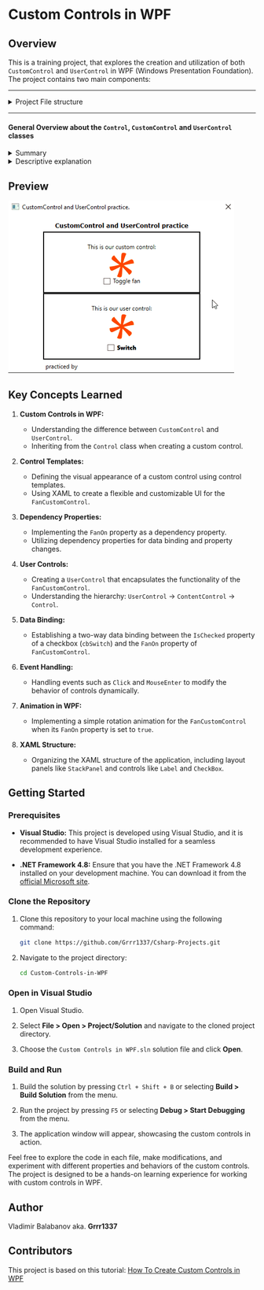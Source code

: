 # Custom Controls in WPF

## Overview

This is a training project, that explores the creation and utilization of both `CustomControl` and `UserControl` in WPF (Windows Presentation Foundation). The project contains two main components:

<hr>
<details>
<summary>Project File structure</summary>
1. **MainWindow.xaml and MainWindow.xaml.cs:** The main window of the application that demonstrates the implementation of custom controls. It includes instances of both `FanCustomControl` and `FanUserControl`.

2. **Themes/Generic.xaml:** This file defines the style and appearance of the `FanCustomControl` through a control template.

3. **FanCustomControl.cs:** The code file for the `FanCustomControl` class, which inherits directly from the WPF `Control` class. It includes a `FanOn` property, which represents the on/off state of the fan.

4. **FanUserControl.`xaml`** and **FanUserControl.xaml.`cs`:** These files represent a user control (`FanUserControl`) that incorporates the `FanCustomControl` within it. The user control includes a checkbox (`cbSwitch`) that allows toggling the state of the fan.

</details>
<hr>

#### General Overview about the `Control`, `CustomControl` and `UserControl` classes
<details>
<summary>Summary</summary>

   - The `Control Class` is the base class for all WPF controls.

   - A `Custom Control` is a specialized control created by deriving from existing controls and often involves defining a custom `Control Template`.

   - `Control Templates` define the visual structure and appearance of controls.
   
   - A `User Control` is a composition of existing controls and elements, providing a way to encapsulate and reuse specific UI functionality.
</details>

<details>
<summary>Descriptive explanation</summary>

1. **Control Class**:
   - The `Control` class is a fundamental class in WPF that serves as the base class for all WPF controls.
   - It provides basic functionality for controls, such as layout, focus, and user input handling.

2. **Custom Control**:
   - A `Custom Control` is a control that you create by deriving from existing WPF controls like `Control` or other control classes.
   - You extend the functionality of the base control or combine multiple controls to create a new, specialized control tailored to your application's needs.

3. **Control Templates**:
   - A `Control Template` defines the visual structure and appearance of a control.
   - For a `Custom Control`, you often define a custom `Control Template` to change the default look and behavior of the control.
   - The template includes XAML markup that specifies how the control should be rendered and styled.

4. **User Control Class**:
   - A `User Control Class` is different from a custom control. Instead of deriving from a base control class, a `User Control` is a composition of existing controls and other elements.
   - It is essentially a reusable, composite control that you design visually in XAML and code-behind using other controls.
   - You can think of a `User Control` as a way to encapsulate a specific piece of functionality or UI that you want to reuse in different parts of your application.
</details>

## Preview

![Controls Demo](Controls%20Demo.gif)
 

## Key Concepts Learned

1. **Custom Controls in WPF:**
   - Understanding the difference between `CustomControl` and `UserControl`.
   - Inheriting from the `Control` class when creating a custom control.

2. **Control Templates:**
   - Defining the visual appearance of a custom control using control templates.
   - Using XAML to create a flexible and customizable UI for the `FanCustomControl`.

3. **Dependency Properties:**
   - Implementing the `FanOn` property as a dependency property.
   - Utilizing dependency properties for data binding and property changes.

4. **User Controls:**
   - Creating a `UserControl` that encapsulates the functionality of the `FanCustomControl`.
   - Understanding the hierarchy: `UserControl` -> `ContentControl` -> `Control`.

5. **Data Binding:**
   - Establishing a two-way data binding between the `IsChecked` property of a checkbox (`cbSwitch`) and the `FanOn` property of `FanCustomControl`.

6. **Event Handling:**
   - Handling events such as `Click` and `MouseEnter` to modify the behavior of controls dynamically.

7. **Animation in WPF:**
   - Implementing a simple rotation animation for the `FanCustomControl` when its `FanOn` property is set to `true`.

8. **XAML Structure:**
   - Organizing the XAML structure of the application, including layout panels like `StackPanel` and controls like `Label` and `CheckBox`.



## Getting Started

### Prerequisites

- **Visual Studio:** This project is developed using Visual Studio, and it is recommended to have Visual Studio installed for a seamless development experience.
  
- **.NET Framework 4.8:** Ensure that you have the .NET Framework 4.8 installed on your development machine. You can download it from the [official Microsoft site](https://dotnet.microsoft.com/download/dotnet-framework/net48).

### Clone the Repository

1. Clone this repository to your local machine using the following command:

    ```bash
    git clone https://github.com/Grrr1337/Csharp-Projects.git
    ```

2. Navigate to the project directory:

    ```bash
    cd Custom-Controls-in-WPF
    ```

### Open in Visual Studio

1. Open Visual Studio.

2. Select **File > Open > Project/Solution** and navigate to the cloned project directory.

3. Choose the `Custom Controls in WPF.sln` solution file and click **Open**.

### Build and Run

1. Build the solution by pressing `Ctrl + Shift + B` or selecting **Build > Build Solution** from the menu.

2. Run the project by pressing `F5` or selecting **Debug > Start Debugging** from the menu.

3. The application window will appear, showcasing the custom controls in action.


Feel free to explore the code in each file, make modifications, and experiment with different properties and behaviors of the custom controls. The project is designed to be a hands-on learning experience for working with custom controls in WPF.


## Author

Vladimir Balabanov aka. **Grrr1337**

## Contributors
 
 This project is based on this tutorial: [How To Create Custom Controls in WPF](https://www.youtube.com/watch?v=t8zB_SYGOF0)

